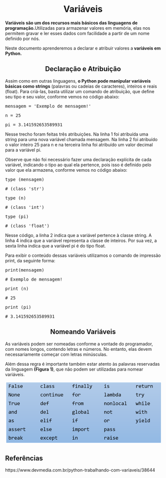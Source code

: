 <h1 align="center">Variáveis</h1>
<p><b>Variáveis são um dos recursos mais básicos das linguagens de programação.</b>Utilizadas para armazenar valores em memória, elas nos permitem gravar e ler esses dados com facilidade a partir de um nome definido por nós.</p>
<p>Neste documento aprenderemos a declarar e atribuir valores a<b> variáveis em Python.</b></p>
<h2 align="center">Declaração e Atribuição</h2>
<p>Assim como em outras linguagens, <b>o Python pode manipular variáveis básicas como strings</b> (palavras ou cadeias de caracteres), inteiros e reais (float). Para criá-las, basta utilizar um comando de atribuição, que define seu tipo e seu valor, conforme vemos no código abaixo:</p>
<pre>mensagem = 'Exemplo de mensagem!'</pre>
<pre>n = 25</pre>
<pre>pi = 3.141592653589931</pre>
<p>Nesse trecho foram feitas três atribuições. Na linha 1 foi atribuída uma string para uma nova variável chamada mensagem. Na linha 2 foi atribuído o valor inteiro 25 para n e na terceira linha foi atribuído um valor decimal para a variável pi.</p>
<p>Observe que não foi necessário fazer uma declaração explícita de cada variável, indicando o tipo ao qual ela pertence, pois isso é definido pelo valor que ela armazena, conforme vemos no código abaixo:</p>
<pre>type (mensagem)</pre>
<pre># (class 'str')</pre>
<pre>type (n)</pre>
<pre># (class 'int')</pre>
<pre>type (pi)</pre>
<pre># (class 'float')</pre>
<p>Nesse código, a linha 2 indica que a variável pertence à classe string. A linha 4 indica que a variável representa a classe de inteiros. Por sua vez, a sexta linha indica que a variável pi é do tipo float.</p>
<p>Para exibir o conteúdo dessas variáveis utilizamos o comando de impressão print, da seguinte forma:</p>
<pre>print(mensagem)</pre>
<pre># Exemplo de mensagem!</pre>
<pre>print (n)</pre>
<pre># 25</pre>
<pre>print (pi)</pre>
<pre># 3.141592653589931</pre>
<h2 align="center">Nomeando Variáveis</h2>
<p>As variáveis podem ser nomeadas conforme a vontade do programador, com nomes longos, contendo letras e números. No entanto, elas devem necessariamente começar com letras minúsculas.</p>
<p>Além dessa regra é importante também estar atento às palavras reservadas da linguagem <b>(Figura 1)</b>, que não podem ser utilizadas para nomear variáveis.</p>
<img src="Palavras_Reservadas.png">
<h2>Referências</h2>
<p>https://www.devmedia.com.br/python-trabalhando-com-variaveis/38644</p>
